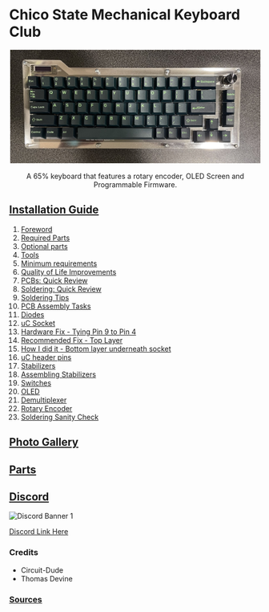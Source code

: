 # Chico State Mechanical Keyboard Club
  

<p align = "center">
    <img src="Docs/Images/cmkc-keyboard1.jpg" width="500">
</p>

<p align = "center">
    A 65% keyboard that features a rotary encoder, OLED Screen and Programmable Firmware.
</p>

## [Installation Guide](Docs/)
  
  1. [Foreword](https://github.com/thomasdevine01/cmkc-keyboard/blob/main/Docs/README.md#foreword)
  2. [Required Parts](https://github.com/thomasdevine01/cmkc-keyboard/blob/main/Docs/README.md#required-parts)
  3. [Optional parts](https://github.com/thomasdevine01/cmkc-keyboard/blob/main/Docs/README.md#optional-parts)
  4. [Tools](https://github.com/thomasdevine01/cmkc-keyboard/blob/main/Docs/README.md#tools)
  5. [Minimum requirements](https://github.com/thomasdevine01/cmkc-keyboard/blob/main/Docs/README.md#minimum-requirements)
  6. [Quality of Life Improvements](https://github.com/thomasdevine01/cmkc-keyboard/blob/main/Docs/README.md#quality-of-life-improvements)
  7. [PCBs: Quick Review](https://github.com/thomasdevine01/cmkc-keyboard/blob/main/Docs/README.md#pcbs-quick-review)
  8. [Soldering: Quick Review](https://github.com/thomasdevine01/cmkc-keyboard/blob/main/Docs/README.md#soldering-quick-review)
  9. [Soldering Tips](https://github.com/thomasdevine01/cmkc-keyboard/blob/main/Docs/README.md#soldering-tips)
  10. [PCB Assembly Tasks](https://github.com/thomasdevine01/cmkc-keyboard/blob/main/Docs/README.md#pcb-assembly-tasks)
  11. [Diodes](https://github.com/thomasdevine01/cmkc-keyboard/blob/main/Docs/README.md#diodes)
  12. [uC Socket](https://github.com/thomasdevine01/cmkc-keyboard/blob/main/Docs/README.md#uc-socket)
  13. [Hardware Fix - Tying Pin 9 to Pin 4](https://github.com/thomasdevine01/cmkc-keyboard/blob/main/Docs/README.md#hardware-fix---tying-pin-9-to-pin-4)
  14. [Recommended Fix - Top Layer](https://github.com/thomasdevine01/cmkc-keyboard/blob/main/Docs/README.md#recommended-fix---top-layer)
  15. [How I did it - Bottom layer underneath socket](https://github.com/thomasdevine01/cmkc-keyboard/blob/main/Docs/README.md#how-i-did-it---bottom-layer-underneath-socket)
  16. [uC header pins](https://github.com/thomasdevine01/cmkc-keyboard/blob/main/Docs/README.md#uc-header-pins)
  17. [Stabilizers](https://github.com/thomasdevine01/cmkc-keyboard/blob/main/Docs/README.md#stabilizers)
  18. [Assembling Stabilizers](https://github.com/thomasdevine01/cmkc-keyboard/blob/main/Docs/README.md#assembling-stabilizers)
  19. [Switches](https://github.com/thomasdevine01/cmkc-keyboard/blob/main/Docs/README.md#switches)
  20. [OLED](https://github.com/thomasdevine01/cmkc-keyboard/blob/main/Docs/README.md#oled)
  21. [Demultiplexer](https://github.com/thomasdevine01/cmkc-keyboard/blob/main/Docs/README.md#demultiplexer)
  22. [Rotary Encoder](https://github.com/thomasdevine01/cmkc-keyboard/blob/main/Docs/README.md#rotary-encoder)
  23. [Soldering Sanity Check](https://github.com/thomasdevine01/cmkc-keyboard/blob/main/Docs/README.md#soldering-sanity-check)
  
## [Photo Gallery](Docs/Images)
## [Parts](Docs/)
## [Discord](https://discord.gg/PEPvhkmjvg)
  
<p align = "left">
    <img src="https://discordapp.com/api/guilds/1065358556045529160/widget.png?style=banner1" alt="Discord Banner 1"/>
</p>

[Discord Link Here](https://discord.gg/PEPvhkmjvg)

### Credits

- Circuit-Dude
- Thomas Devine 

### [Sources](Docs/Sources/)
